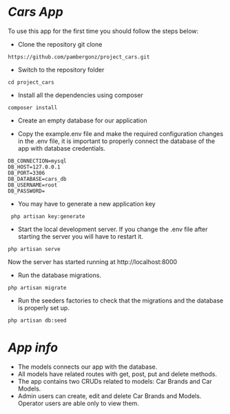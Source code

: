 # *_Cars App_*

To use this app for the first time you should follow the steps below:

- Clone the repository git clone
```
https://github.com/pambergonz/project_cars.git
```

-  Switch to the repository folder
```
cd project_cars
```

- Install all the dependencies using composer
```
composer install
```

- Create an empty database for our application

- Copy the example.env file and make the required configuration changes in the .env file, it is important to properly connect the database of the app with database credentials.

```
DB_CONNECTION=mysql
DB_HOST=127.0.0.1
DB_PORT=3306
DB_DATABASE=cars_db
DB_USERNAME=root
DB_PASSWORD=
```

- You may have to generate a new application key
```
 php artisan key:generate
 ```

- Start the local development server. If you change the .env file after starting the server you will have to restart it.
```
php artisan serve
```

Now the server has started running at http://localhost:8000
- Run the database migrations.
```
php artisan migrate
```

- Run the seeders factories to check that the migrations and the database is properly set up.
```
php artisan db:seed
```

# *_App info_*

- The models connects our app with the database.
- All models have related routes with get, post, put and delete methods. 
- The app contains two CRUDs related to models: Car Brands and Car Models.
- Admin users can create, edit and delete Car Brands and Models. Operator users are able only to view them.

